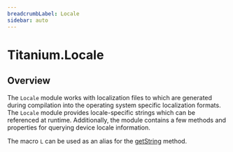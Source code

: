 ```yaml
---
breadcrumbLabel: Locale
sidebar: auto
---
```


# Titanium.Locale

<ProxySummary/>

## Overview

The `Locale` module works with localization files to which are generated during compilation 
into the operating system specific localization formats. The `Locale` module provides 
locale-specific strings which can be referenced at runtime.  Additionally, the module 
contains a few methods and properties for querying device locale information.

The macro `L` can be used as an alias for the [getString](Titanium.Locale.getString) method.

<ApiDocs/>
